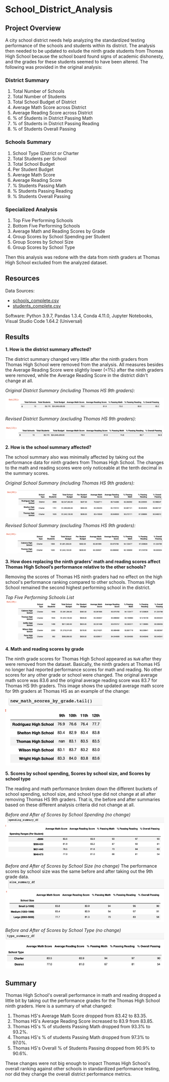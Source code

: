 # School_District_Analysis

## Project Overview

A city school district needs help analyzing the standardized testing performance of the schools and students within its district. The analysis then needed to be updated to exlude the ninth grade students from Thomas High School because the school board found signs of academic dishonesty, and the grades for these students seemed to have been altered. The following was provided in the original analysis:

### District Summary
1. Total Number of Schools
2. Total Number of Students
3. Total School Budget of District
4. Average Math Score across District
5. Average Reading Score across District
6. % of Students in District Passing Math
7. % of Students in District Passing Reading
8. % of Students Overall Passing

### Schools Summary
1. School Type (District or Charter
2. Total Students per School
3. Total School Budget
4. Per Student Budget
5. Average Math Score
6. Average Reading Score
7. % Students Passing Math
8. % Students Passing Reading
9. % Students Overall Passing

### Specialized Analysis
1. Top Five Performing Schools
2. Bottom Five Performing Schools
3. Average Math and Reading Scores by Grade
4. Group Scores by School Spending per Student
5. Group Scores by School Size
6. Group Scores by School Type

Then this analysis was redone with the data from ninth graders at Thomas High School excluded from the analyzed dataset. 

## Resources
Data Sources: 
- [schools_complete.csv](Resources/schools_complete.csv)
- [students_complete.csv](Resources/students_complete.csv)

Software: Python 3.9.7, Pandas 1.3.4, Conda 4.11.0, Jupyter Notebooks, Visual Studio Code 1.64.2 (Universal)

## Results

**1. How is the district summary affected?**

The district summary changed very little after the ninth graders from Thomas High School were removed from the analysis. All measures besides the Average Reading Score were slightly lower (<1%) after the ninth graders were removed, while the Average Reading Score in the district didn't change at all. 

_Original District Summary (including Thomas HS 9th graders):_

![district_summary_original](Resources/district_summary_original.png)

_Revised District Summary (excluding Thomas HS 9th graders):_

![district_summary_revised](Resources/district_summary_revised.png)

**2. How is the school summary affected?**

The school summary also was minimally affected by taking out the performance data for ninth graders from Thomas High School. The changes to the math and reading scores were only noticeable at the tenth decimal in the summary scores.

_Original School Summary (including Thomas HS 9th graders):_

![school_summary_original](Resources/school_summary_original.png)

_Revised School Summary (excluding Thomas HS 9th graders):_

![school_summary_revised](Resources/school_summary_revised.png)

**3. How does replacing the ninth graders’ math and reading scores affect Thomas High School’s performance relative to the other schools?**

Removing the scores of Thomas HS ninth graders had no effect on the high school's performance ranking compared to other schools. Thomas High School remained the second highest performing school in the district. 

_Top Five Performing Schools List_
![top_five_performing_schools_revised](Resources/top_five_performing_schools_revised.png)

**4. Math and reading scores by grade**

The ninth grade scores for Thomas High School appeared as `NaN` after they were removed from the dataset. Basically, the ninth graders at Thomas HS no longer had reported performance scores for math and reading. No other scores for any other grade or school were changed. The original average math score was 83.6 and the original average reading score was 83.7 for Thomas HS 9th graders. This image shows the updated average math score for 9th graders at Thomas HS as an example of the change: 

![new_math_scores_by_grade](Resources/new_math_scores_by_grade.png)

**5. Scores by school spending, Scores by school size, and Scores by school type**

The reading and math performance broken down the different buckets of school spending, school size, and school type did not change at all after removing Thomas HS 9th graders. That is, the before and after summaries based on these different analysis criteria did not change at all.  

_Before and After of Scores by School Spending (no change)_
![scores_by_school_spending](Resources/scores_by_school_spending.png)

_Before and After of Scores by School Size (no change)_
The performance scores by school size was the same before and after taking out the 9th grade data.
![scores_by_school_size](Resources/size_summary_png.png)

_Before and After of Scores by School Type (no change)_
![school_type_summary](Resources/school_type_summary.png)


## Summary

Thomas High School's overall performance in math and reading dropped a little bit by taking out the performance grades for the Thomas High School ninth graders. Here is a summary of what changed: 

1. Thomas HS's Average Math Score dropped from 83.42 to 83.35.
2. Thomas HS's Average Reading Score increased to 83.9 from 83.85.
3. Thomas HS's % of students Passing Math dropped from 93.3% to 93.2%.
4. Thomas HS's % of students Passing Math dropped from 97.3% to 97.0%.
5. Thomas HS's Overall % of Students Passing dropped from 90.9% to 90.6%.

These changes were not big enough to impact Thomas High School's overall ranking against other schools in standardized performance testing, nor did they change the overall district performance metrics. 
